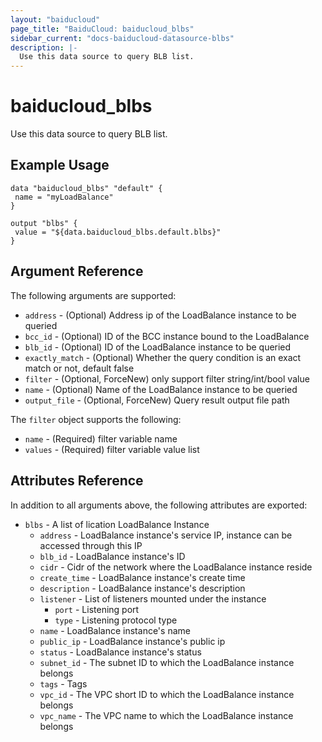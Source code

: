 ```yaml
---
layout: "baiducloud"
page_title: "BaiduCloud: baiducloud_blbs"
sidebar_current: "docs-baiducloud-datasource-blbs"
description: |-
  Use this data source to query BLB list.
---
```


# baiducloud_blbs

Use this data source to query BLB list.

## Example Usage

```hcl
data "baiducloud_blbs" "default" {
 name = "myLoadBalance"
}

output "blbs" {
 value = "${data.baiducloud_blbs.default.blbs}"
}
```

## Argument Reference

The following arguments are supported:

* `address` - (Optional) Address ip of the LoadBalance instance to be queried
* `bcc_id` - (Optional) ID of the BCC instance bound to the LoadBalance
* `blb_id` - (Optional) ID of the LoadBalance instance to be queried
* `exactly_match` - (Optional) Whether the query condition is an exact match or not, default false
* `filter` - (Optional, ForceNew) only support filter string/int/bool value
* `name` - (Optional) Name of the LoadBalance instance to be queried
* `output_file` - (Optional, ForceNew) Query result output file path

The `filter` object supports the following:

* `name` - (Required) filter variable name
* `values` - (Required) filter variable value list

## Attributes Reference

In addition to all arguments above, the following attributes are exported:

* `blbs` - A list of lication LoadBalance Instance
  * `address` - LoadBalance instance's service IP, instance can be accessed through this IP
  * `blb_id` - LoadBalance instance's ID
  * `cidr` - Cidr of the network where the LoadBalance instance reside
  * `create_time` - LoadBalance instance's create time
  * `description` - LoadBalance instance's description
  * `listener` - List of listeners mounted under the instance
    * `port` - Listening port
    * `type` - Listening protocol type
  * `name` - LoadBalance instance's name
  * `public_ip` - LoadBalance instance's public ip
  * `status` - LoadBalance instance's status
  * `subnet_id` - The subnet ID to which the LoadBalance instance belongs
  * `tags` - Tags
  * `vpc_id` - The VPC short ID to which the LoadBalance instance belongs
  * `vpc_name` - The VPC name to which the LoadBalance instance belongs


